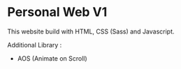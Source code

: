# Personal Web V1
This website build with HTML, CSS (Sass) and Javascript.

Additional Library : 
- AOS (Animate on Scroll)

